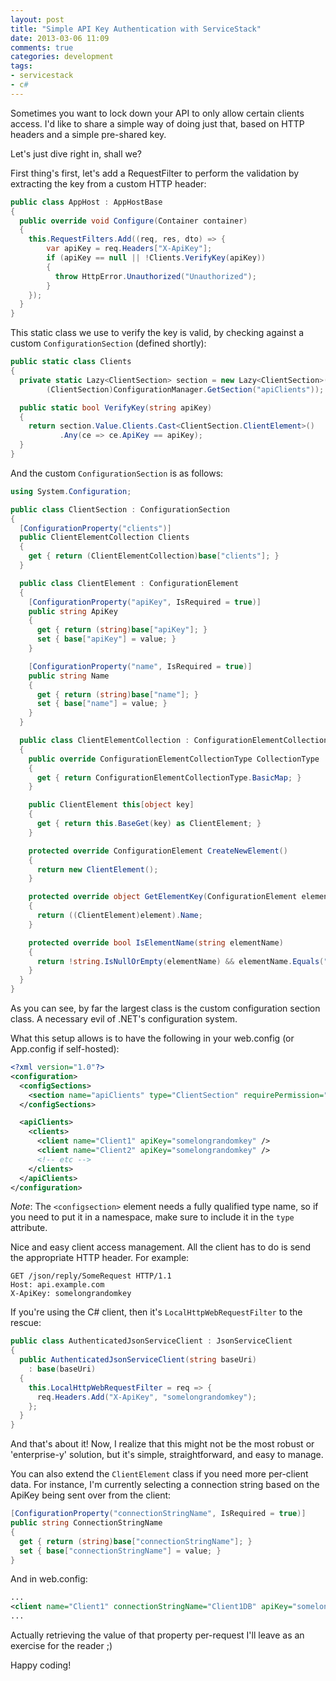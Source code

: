 ```yaml
---
layout: post
title: "Simple API Key Authentication with ServiceStack"
date: 2013-03-06 11:09
comments: true
categories: development
tags:
- servicestack
- c#
---
```


Sometimes you want to lock down your API to only allow certain clients
access. I'd like to share a simple way of doing just that, based on
HTTP headers and a simple pre-shared key.

<!-- More -->

Let's just dive right in, shall we?

First thing's first, let's add a RequestFilter to perform the
validation by extracting the key from a custom HTTP header:

```csharp AppHost.cs
public class AppHost : AppHostBase
{
  public override void Configure(Container container)
  {
    this.RequestFilters.Add((req, res, dto) => {
        var apiKey = req.Headers["X-ApiKey"];
        if (apiKey == null || !Clients.VerifyKey(apiKey))
        {
          throw HttpError.Unauthorized("Unauthorized");
        }
    });
  }
}
```

This static class we use to verify the key is valid, by checking
against a custom `ConfigurationSection` (defined shortly):


```csharp Clients.cs
public static class Clients
{
  private static Lazy<ClientSection> section = new Lazy<ClientSection>(() =>
        (ClientSection)ConfigurationManager.GetSection("apiClients"));

  public static bool VerifyKey(string apiKey)
  {
    return section.Value.Clients.Cast<ClientSection.ClientElement>()
           .Any(ce => ce.ApiKey == apiKey);
  }
}
```

And the custom `ConfigurationSection` is as follows:


```csharp ClientSection.cs
using System.Configuration;

public class ClientSection : ConfigurationSection
{
  [ConfigurationProperty("clients")]
  public ClientElementCollection Clients
  {
    get { return (ClientElementCollection)base["clients"]; }
  }

  public class ClientElement : ConfigurationElement
  {
    [ConfigurationProperty("apiKey", IsRequired = true)]
    public string ApiKey
    {
      get { return (string)base["apiKey"]; }
      set { base["apiKey"] = value; }
    }

    [ConfigurationProperty("name", IsRequired = true)]
    public string Name
    {
      get { return (string)base["name"]; }
      set { base["name"] = value; }
    }
  }

  public class ClientElementCollection : ConfigurationElementCollection
  {
    public override ConfigurationElementCollectionType CollectionType
    {
      get { return ConfigurationElementCollectionType.BasicMap; }
    }

    public ClientElement this[object key]
    {
      get { return this.BaseGet(key) as ClientElement; }
    }

    protected override ConfigurationElement CreateNewElement()
    {
      return new ClientElement();
    }

    protected override object GetElementKey(ConfigurationElement element)
    {
      return ((ClientElement)element).Name;
    }

    protected override bool IsElementName(string elementName)
    {
      return !string.IsNullOrEmpty(elementName) && elementName.Equals("client");
    }
  }
}
```

As you can see, by far the largest class is the custom configuration
section class. A necessary evil of .NET's configuration system.

What this setup allows is to have the following in your web.config (or
App.config if self-hosted):

``` xml [Web|App].config
<?xml version="1.0"?>
<configuration>
  <configSections>
    <section name="apiClients" type="ClientSection" requirePermission="false"/>
  </configSections>

  <apiClients>
    <clients>
      <client name="Client1" apiKey="somelongrandomkey" />
      <client name="Client2" apiKey="somelongrandomkey" />
      <!-- etc -->
    </clients>
  </apiClients>
</configuration>
```

_Note_: The `<configsection>` element needs a fully qualified type name,
so if you need to put it in a namespace, make sure to include it in
the `type` attribute.

Nice and easy client access management. All the client has to do is
send the appropriate HTTP header. For example:


``` http RAW HTTP
GET /json/reply/SomeRequest HTTP/1.1
Host: api.example.com
X-ApiKey: somelongrandomkey
```

If you're using the C# client, then it's `LocalHttpWebRequestFilter`
to the rescue:

```csharp AuthenticatedJsonServiceClient.cs
public class AuthenticatedJsonServiceClient : JsonServiceClient
{
  public AuthenticatedJsonServiceClient(string baseUri)
    : base(baseUri)
  {
    this.LocalHttpWebRequestFilter = req => {
      req.Headers.Add("X-ApiKey", "somelongrandomkey");
    };
  }
}

```

And that's about it! Now, I realize that this might not be the most
robust or 'enterprise-y' solution, but it's simple, straightforward,
and easy to manage.

You can also extend the `ClientElement` class if you need more
per-client data. For instance, I'm currently selecting a connection
string based on the ApiKey being sent over from the client:

```csharp Added to the ClientElement class
[ConfigurationProperty("connectionStringName", IsRequired = true)]
public string ConnectionStringName
{
  get { return (string)base["connectionStringName"]; }
  set { base["connectionStringName"] = value; }
}
```

And in web.config:

``` xml web.config
...
<client name="Client1" connectionStringName="Client1DB" apiKey="somelongrandomkey" />
...
```

Actually retrieving the value of that property per-request I'll leave
as an exercise for the reader ;)

Happy coding!
